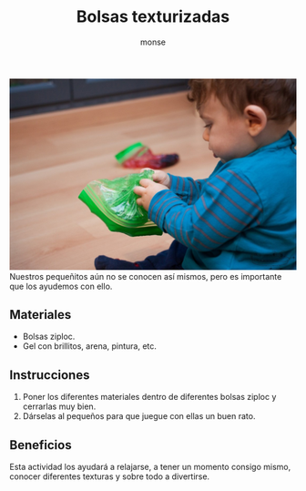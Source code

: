 ﻿---
layout: post
title:  "Bolsas texturizadas"
tags: [intrapersonal]
categories: [bebes, actividad]
author: monse
image: /assets/posts/2020-07-15-bolsas-texturizadas.jpeg
hidden: true
--- 
![Actividad de estimulación](/assets/posts/2020-07-15-bolsas-texturizadas.jpeg)<br/>
Nuestros pequeñitos aún no se conocen así mismos, pero es importante que los ayudemos con ello. 

## Materiales 
- Bolsas ziploc. 
- Gel con brillitos, arena, pintura, etc.

## Instrucciones
1. Poner los diferentes materiales dentro de diferentes bolsas ziploc y cerrarlas muy bien. 
2. Dárselas al pequeños para que juegue con ellas un buen rato.

## Beneficios
Esta actividad los ayudará a relajarse, a tener un momento consigo mismo, conocer diferentes texturas y sobre todo a divertirse.
